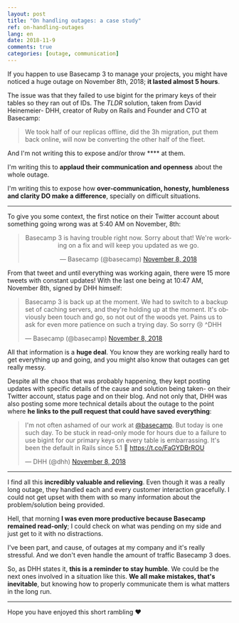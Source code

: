 ```yaml
---
layout: post
title: "On handling outages: a case study"
ref: on-handling-outages
lang: en
date: 2018-11-9
comments: true
categories: [outage, communication]
---
```


If you happen to use Basecamp 3 to manage your projects, you might have noticed a huge outage on November 8th, 2018; **it lasted almost 5 hours**.

The issue was that they failed to use bigint for the primary keys of their tables so they ran out of IDs. The *TLDR* solution, taken from David Heinemeier- DHH, creator of Ruby on Rails and Founder and CTO at Basecamp:

> We took half of our replicas offline, did the 3h migration, put them back online, will now be converting the other half of the fleet.

And I'm not writing this to expose and/or throw **** at them.

I'm writing this to **applaud their communication and openness** about the whole outage.

I'm writing this to expose how **over-communication, honesty, humbleness and clarity DO make a difference**, specially on difficult situations.

---

To give you some context, the first notice on their Twitter account about something going wrong was at 5:40 AM on November, 8th:

<blockquote class="twitter-tweet" style="text-align: center;" data-lang="en"><p lang="en" dir="ltr">Basecamp 3 is having trouble right now. Sorry about that! We&#39;re working on a fix and will keep you updated as we go.</p>&mdash; Basecamp (@basecamp) <a href="https://twitter.com/basecamp/status/1060527469361537024?ref_src=twsrc%5Etfw">November 8, 2018</a></blockquote>
<script async src="https://platform.twitter.com/widgets.js" charset="utf-8"></script>

From that tweet and until everything was working again, there were 15 more tweets with constant updates! With the last one being at 10:47 AM, November 8th, signed by DHH himself:

<blockquote class="twitter-tweet" data-lang="en"><p lang="en" dir="ltr">Basecamp 3 is back up at the moment. We had to switch to a backup set of caching servers, and they&#39;re holding up at the moment. It&#39;s obviously been touch and go, so not out of the woods yet. Pains us to ask for even more patience on such a trying day. So sorry 😢 ^DHH</p>&mdash; Basecamp (@basecamp) <a href="https://twitter.com/basecamp/status/1060604787819827201?ref_src=twsrc%5Etfw">November 8, 2018</a></blockquote>
<script async src="https://platform.twitter.com/widgets.js" charset="utf-8"></script>

All that information is a **huge deal**. You know they are working really hard to get everything up and going, and you might also know that outages can get really messy.

Despite all the chaos that was probably happening, they kept posting updates with specific details of the cause and solution being taken- on their Twitter account, status page and on their blog. And not only that, DHH was also posting some more technical details about the outage to the point where **he links to the pull request that could have saved everything**:

<blockquote class="twitter-tweet" data-lang="en"><p lang="en" dir="ltr">I&#39;m not often ashamed of our work at <a href="https://twitter.com/basecamp?ref_src=twsrc%5Etfw">@basecamp</a>. But today is one such day. To be stuck in read-only mode for hours due to a failure to use bigint for our primary keys on every table is embarrassing. It&#39;s been the default in Rails since 5.1 🙈 <a href="https://t.co/FaGYDBrROU">https://t.co/FaGYDBrROU</a></p>&mdash; DHH (@dhh) <a href="https://twitter.com/dhh/status/1060565296048562177?ref_src=twsrc%5Etfw">November 8, 2018</a></blockquote>
<script async src="https://platform.twitter.com/widgets.js" charset="utf-8"></script>

---

I find all this **incredibly valuable and relieving**. Even though it was a really long outage, they handled each and every customer interaction gracefully. I could not get upset with them with so many information about the problem/solution being provided.

Hell, that morning **I was even more productive because Basecamp remained read-only**; I could check on what was pending on my side and just get to it with no distractions.

I've been part, and cause, of outages at my company and it's really stressful. And we don't even handle the amount of traffic Basecamp 3 does.

So, as DHH states it, **this is a reminder to stay humble**. We could be the next ones involved in a situation like this. **We all make mistakes, that's inevitable**, but knowing how to properly communicate them is what matters in the long run.

---

Hope you have enjoyed this short rambling ❤️

